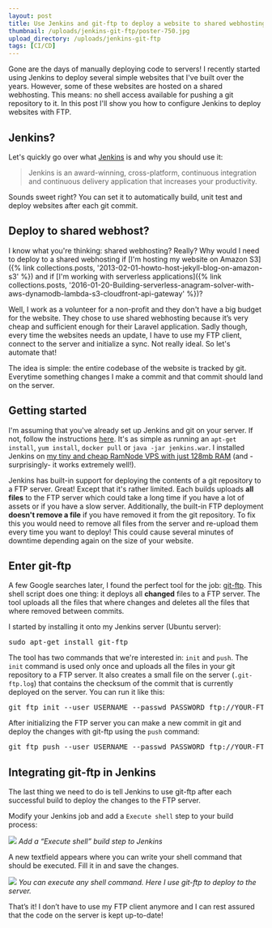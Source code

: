 ```yaml
---
layout: post
title: Use Jenkins and git-ftp to deploy a website to shared webhosting
thumbnail: /uploads/jenkins-git-ftp/poster-750.jpg
upload_directory: /uploads/jenkins-git-ftp
tags: [CI/CD]
---
```


Gone are the days of manually deploying code to servers! I recently started using Jenkins to deploy several simple websites that I've built over the years. However, some of these websites are hosted on a shared webhosting. This means: no shell access available for pushing a git repository to it. In this post I'll show you how to configure Jenkins to deploy websites with FTP.

<!--more-->

## Jenkins?
Let's quickly go over what [Jenkins](https://jenkins-ci.org) is and why you should use it:

> Jenkins is an award-winning, cross-platform, continuous integration and continuous delivery application that increases your productivity. 

Sounds sweet right? You can set it to automatically build, unit test and deploy websites after each git commit.

## Deploy to shared webhost?
I know what you're thinking: shared webhosting? Really? Why would I need to deploy to a shared webhosting if [I'm hosting my website on Amazon S3]({% link collections.posts, '2013-02-01-howto-host-jekyll-blog-on-amazon-s3' %}) and if [I'm working with serverless applications]({% link collections.posts, '2016-01-20-Building-serverless-anagram-solver-with-aws-dynamodb-lambda-s3-cloudfront-api-gateway' %})?

Well, I work as a volunteer for a non-profit and they don't have a big budget for the website. They chose to use shared webhosting because it’s very cheap and sufficient enough for their Laravel application. Sadly though, every time the websites needs an update, I have to use my FTP client, connect to the server and initialize a sync. Not really ideal. So let's automate that!

The idea is simple: the entire codebase of the website is tracked by git. Everytime something changes I make a commit and that commit should land on the server.

## Getting started
I'm assuming that you've already set up Jenkins and git on your server. If not, follow the instructions [here](https://wiki.jenkins-ci.org/display/JENKINS/Installing+Jenkins). It's as simple as running an ``apt-get install``, ``yum install``, ``docker pull`` or ``java -jar jenkins.war``. I installed Jenkins on [my tiny and cheap RamNode VPS with just 128mb RAM](https://clientarea.ramnode.com/aff.php?aff=1321) (and -surprisingly- it works extremely well!). 

Jenkins has built-in support for deploying the contents of a git repository to a FTP server. Great! Except that it's rather limited. Each builds uploads **all files** to the FTP server which could take a long time if you have a lot of assets or if you have a slow server. Additionally, the built-in FTP deployment **doesn't remove a file** if you have removed it from the git repository. To fix this you would need to remove all files from the server and re-upload them every time you want to deploy! This could cause several minutes of downtime depending again on the size of your website.

## Enter git-ftp
A few Google searches later, I found the perfect tool for the job: [git-ftp](http://git-ftp.github.io/git-ftp/). This shell script does one thing: it deploys all **changed** files to a FTP server. The tool uploads all the files that where changes and deletes all the files that where removed between commits.

I started by installing it onto my Jenkins server (Ubuntu server):

<pre>sudo apt-get install git-ftp</pre>

The tool has two commands that we're interested in: ``init`` and ``push``. The ``init`` command is used only once and uploads all the files in your git repository to a FTP server. It also creates a small file on the server (``.git-ftp.log``) that contains the checksum of the commit that is currently deployed on the server. You can run it like this:

<pre>
git ftp init --user USERNAME --passwd PASSWORD ftp://YOUR-FTP-SERVER-ADDRESS/path/to/website/
</pre>

After initializing the FTP server you can make a new commit in git and deploy the changes with git-ftp using the ``push`` command:

<pre>
git ftp push --user USERNAME --passwd PASSWORD ftp://YOUR-FTP-SERVER-ADDRESS/path/to/website/
</pre>

## Integrating git-ftp in Jenkins
The last thing we need to do is tell Jenkins to use git-ftp after each successful build to deploy the changes to the FTP server.

Modify your Jenkins job and add a ``Execute shell`` step to your build process:

![](/uploads/jenkins-git-ftp/execute-shell.png)
*Add a “Execute shell” build step to Jenkins*

A new textfield appears where you can write your shell command that should be executed. Fill it in and save the changes.

![](/uploads/jenkins-git-ftp/shell-command.png)
*You can execute any shell command. Here I use git-ftp to deploy to the server.*

That’s it! I don’t have to use my FTP client anymore and I can rest assured that the code on the server is kept up-to-date!

